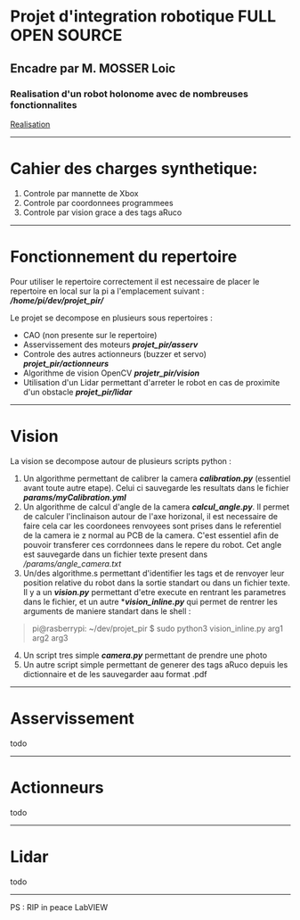 # Projet d'integration robotique FULL OPEN SOURCE
## Encadre par M. MOSSER Loic
### Realisation d'un robot holonome avec de nombreuses fonctionnalites

[Realisation](https://puu.sh/HqlWj/9c79ee2674.png)

----
# Cahier des charges synthetique:
1. Controle par mannette de Xbox
2. Controle par coordonnees programmees
3. Controle par vision grace a des tags aRuco
----
# Fonctionnement du repertoire

Pour utiliser le repertoire correctement il est necessaire de placer le repertoire en local sur la pi a l'emplacement suivant :
***/home/pi/dev/projet_pir/***

Le projet se decompose en plusieurs sous repertoires : 
* CAO (non presente sur le repertoire)
* Asservissement des moteurs ***projet_pir/asserv***
* Controle des autres actionneurs (buzzer et servo)  ***projet_pir/actionneurs***
* Algorithme de vision OpenCV ***projetr_pir/vision***
* Utilisation d'un Lidar permettant d'arreter le robot en cas de proximite d'un obstacle ***projet_pir/lidar***

----

# Vision
La vision se decompose autour de plusieurs scripts python :
1. Un algorithme permettant de calibrer la camera ***calibration.py*** (essentiel avant toute autre etape). Celui ci sauvegarde les resultats dans le fichier ***params/myCalibration.yml***
2. Un algorithme de calcul d'angle de la camera ***calcul_angle.py***. Il permet de calculer l'inclinaison autour de l'axe horizonal, il est necessaire de faire cela car les coordonees renvoyees sont prises dans le referentiel de la camera ie z normal au PCB de la camera. C'est essentiel afin de pouvoir transferer ces corrdonnees dans le repere du robot. Cet angle est sauvegarde dans un fichier texte present dans */params/angle_camera.txt*
3. Un/des algorithme.s permettant d'identifier les tags et de renvoyer leur position relative du robot dans la sortie standart ou dans un fichier texte. Il y a un ***vision.py***  permettant d'etre execute en rentrant les parametres dans le fichier, et un autre ****vision_inline.py*** qui permet de rentrer les arguments de maniere standart dans le shell : 
>pi@rasberrypi: ~/dev/projet_pir $ sudo python3 vision_inline.py arg1 arg2 arg3
4. Un script tres simple ***camera.py*** permettant de prendre une photo
5. Un autre script simple permettant de generer des tags aRuco depuis les dictionnaire et de les sauvegarder aau format .pdf

----

# Asservissement 
todo

----

# Actionneurs
todo

----

# Lidar
todo

----



PS : RIP in peace LabVIEW

